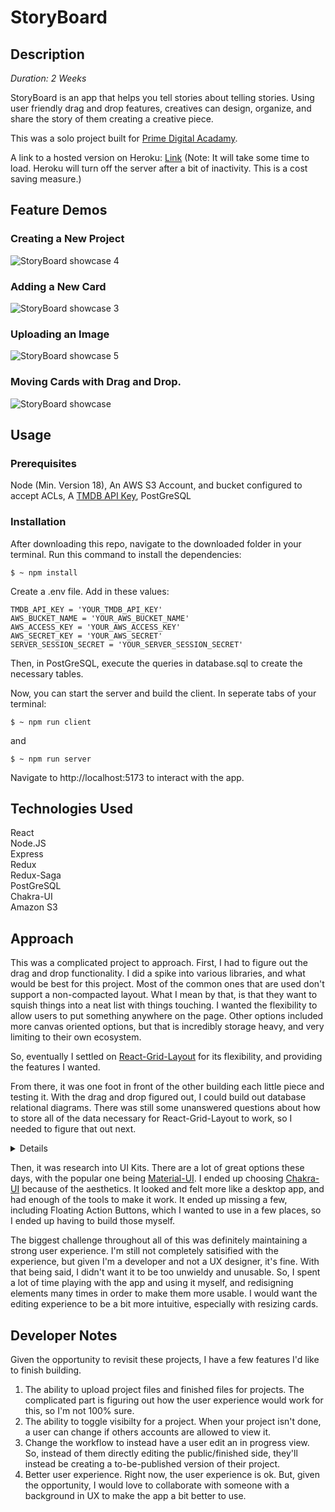 # StoryBoard

## Description

_Duration: 2 Weeks_

StoryBoard is an app that helps you tell stories about telling stories. Using user friendly drag and drop features, creatives can design, organize, and share the story of them creating a creative piece.

This was a solo project built for [Prime Digital Acadamy](https://www.primeacademy.io/).

A link to a hosted version on Heroku: [Link](https://storyboard-prime-solo-83bdfbec8c5e.herokuapp.com) (Note: It will take some time to load. Heroku will turn off the server after a bit of inactivity. This is a cost saving measure.)

## Feature Demos
### Creating a New Project
![StoryBoard showcase 4](https://github.com/user-attachments/assets/7e1783ec-fa10-443f-9aa3-46b11c490871)
### Adding a New Card
![StoryBoard showcase 3](https://github.com/user-attachments/assets/05578f57-360a-4ad9-8c87-be2e4c3f0ff9)
### Uploading an Image
![StoryBoard showcase 5](https://github.com/user-attachments/assets/cc5f23b2-06b8-4678-b539-652f9bb52682)
### Moving Cards with Drag and Drop.
![StoryBoard showcase](https://github.com/user-attachments/assets/adc34216-1acf-4f02-b492-eebafa5e5a7d)



## Usage

### Prerequisites

Node (Min. Version 18),
An AWS S3 Account, and bucket configured to accept ACLs,
A [TMDB API Key](https://developer.themoviedb.org/docs/getting-started),
PostGreSQL

### Installation

After downloading this repo, navigate to the downloaded folder in your terminal. Run this command to install the dependencies:

```
$ ~ npm install
```
Create a .env file. Add in these values:
```
TMDB_API_KEY = 'YOUR_TMDB_API_KEY'
AWS_BUCKET_NAME = 'YOUR_AWS_BUCKET_NAME'
AWS_ACCESS_KEY = 'YOUR_AWS_ACCESS_KEY'
AWS_SECRET_KEY = 'YOUR_AWS_SECRET'
SERVER_SESSION_SECRET = 'YOUR_SERVER_SESSION_SECRET'
```

Then, in PostGreSQL, execute the queries in database.sql to create the necessary tables.

Now, you can start the server and build the client. In seperate tabs of your terminal:

```
$ ~ npm run client
```

and

```
$ ~ npm run server
```

Navigate to http://localhost:5173 to interact with the app.

## Technologies Used

React  
Node.JS  
Express  
Redux  
Redux-Saga  
PostGreSQL  
Chakra-UI  
Amazon S3

## Approach

This was a complicated project to approach. First, I had to figure out the drag and drop functionality. I did a spike into various libraries, and what would be best for this project. Most of the common ones that are used don't support a non-compacted layout. What I mean by that, is that they want to squish things into a neat list with things touching. I wanted the flexibility to allow users to put something anywhere on the page. Other options included more canvas oriented options, but that is incredibly storage heavy, and very limiting to their own ecosystem.

So, eventually I settled on [React-Grid-Layout](https://www.npmjs.com/package/react-grid-layout) for its flexibility, and providing the features I wanted.

From there, it was one foot in front of the other building each little piece and testing it. With the drag and drop figured out, I could build out database relational diagrams. There was still some unanswered questions about how to store all of the data necessary for React-Grid-Layout to work, so I needed to figure that out next. <summary><details>![solo-project_1](https://github.com/user-attachments/assets/48b6244f-9341-4a2c-a0d3-e1f737c2520a)</details></summary>

Then, it was research into UI Kits. There are a lot of great options these days, with the popular one being [Material-UI](https://mui.com/material-ui/). I ended up choosing [Chakra-UI](https://v2.chakra-ui.com/) because of the aesthetics. It looked and felt more like a desktop app, and had enough of the tools to make it work. It ended up missing a few, including Floating Action Buttons, which I wanted to use in a few places, so I ended up having to build those myself.

The biggest challenge throughout all of this was definitely maintaining a strong user experience. I'm still not completely satisified with the experience, but given I'm a developer and not a UX designer, it's fine. With that being said, I didn't want it to be too unwieldy and unusable. So, I spent a lot of time playing with the app and using it myself, and redisigning elements many times in order to make them more usable. I would want the editing experience to be a bit more intuitive, especially with resizing cards.


## Developer Notes

Given the opportunity to revisit these projects, I have a few features I'd like to finish building.

1. The ability to upload project files and finished files for projects. The complicated part is figuring out how the user experience would work for this, so I'm not 100% sure.
2. The ability to toggle visibilty for a project. When your project isn't done, a user can change if others accounts are allowed to view it.
3. Change the workflow to instead have a user edit an in progress view. So, instead of them directly editing the public/finished side, they'll instead be creating a to-be-published version of their project.
4. Better user experience. Right now, the user experience is ok. But, given the opportunity, I would love to collaborate with someone with a background in UX to make the app a bit better to use.
